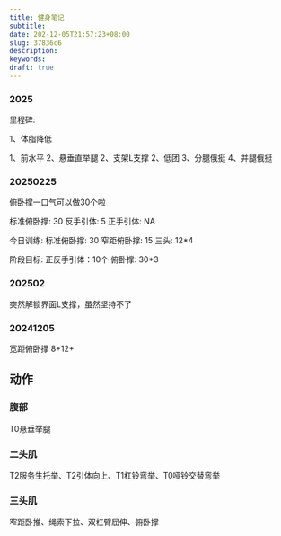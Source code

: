 ```yaml
---
title: 健身笔记
subtitle:
date: 202-12-05T21:57:23+08:00
slug: 37836c6
description:
keywords:
draft: true
---
```


### 2025

里程碑: 

1、体脂降低

1、前水平
2、悬垂直举腿
2、支架L支撑
2、低团
3、分腿俄挺
4、并腿俄挺


### 20250225
俯卧撑一口气可以做30个啦

标准俯卧撑: 30
反手引体: 5
正手引体: NA 

今日训练:
标准俯卧撑: 30
窄距俯卧撑: 15
三头: 12*4

阶段目标: 
正反手引体：10个
俯卧撑: 30*3

### 202502
突然解锁界面L支撑，虽然坚持不了

### 20241205
宽距俯卧撑 8+12+



## 动作


### 腹部
T0悬垂举腿

### 二头肌
T2服务生托举、T2引体向上、T1杠铃弯举、T0哑铃交替弯举

### 三头肌
窄距卧推、绳索下拉、双杠臂屈伸、俯卧撑
